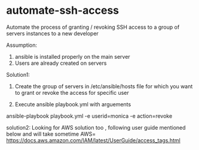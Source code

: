 # automate-ssh-access
Automate the process of granting / revoking SSH access to a group of servers instances to a new developer

Assumption: 
1. ansible is installed properly on the main server
2. Users are already created on servers

Solution1:

1. Create the group of servers in /etc/ansible/hosts file for which you want to grant or revoke the access for specific user

2. Execute ansible playbook.yml with arguements

ansible-playbook playbook.yml -e userid=monica -e action=revoke

solution2:
Looking for AWS solution too , following user guide mentioned below and will take sometime 
AWS= https://docs.aws.amazon.com/IAM/latest/UserGuide/access_tags.html

